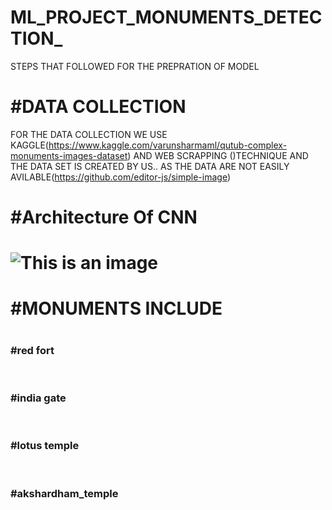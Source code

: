 # ML_PROJECT_MONUMENTS_DETECTION_
STEPS  THAT FOLLOWED FOR THE  PREPRATION OF MODEL
<H1>#DATA COLLECTION</H1>

FOR THE DATA COLLECTION WE USE KAGGLE(https://www.kaggle.com/varunsharmaml/qutub-complex-monuments-images-dataset) AND WEB SCRAPPING ()TECHNIQUE AND 
THE DATA SET IS CREATED BY US.. AS THE DATA ARE NOT EASILY AVILABLE(https://github.com/editor-js/simple-image)

<H1>#Architecture Of CNN<H1>



![This is an image](https://cdn.analyticsvidhya.com/wp-content/uploads/2017/06/28132045/cnnimage.png)
  
<H1>#MONUMENTS INCLUDE<H1>
<h3>#red fort</h3>
  <br>
  <h3>#india gate</h3>
  <br>
  <h3>#lotus temple</h3>
  <br>
  <h3>#akshardham_temple </h3>
  
